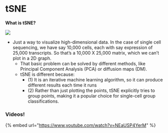 # tSNE



**What is tSNE?**

![](https://lh4.googleusercontent.com/CmjWpWwtzgGpl1xUqV7RDXk471jxLprM-LGv-vtpaV-UYDvGIVPHrKJx3nQzk_Cyl5PKVSi_DyxqCpuhuNaVCwXJJNX054D4Qein7c5uGUkaQNhaoPeR7G3IqKihySiExwCYnzvYZwZ3uQ8I)

* Just a way to visualize high-dimensional data. In the case of single cell sequencing, we have say 10,000 cells, each with say expression of 25,000 transcripts. So that’s a 10,000 X 25,000 matrix, which we can’t plot in a 2D graph.
  * That basic problem can be solved by different methods, like Principal Component Analysis \(PCA\) or diffusion maps \(DM\).
  * tSNE is different because:
    * \(1\) It is an iterative machine learning algorithm, so it can produce different results each time it runs
    * \(2\) Rather than just plotting the points, tSNE explicitly tries to group points, making it a popular choice for single-cell group classifications.  

### Videos!

{% embed url="https://www.youtube.com/watch?v=NEaUSP4YerM" %}



